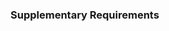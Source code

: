 <link rel="stylesheet" href="{{baseUrl}}/book/css/textbook.css">

<div class="website-content">

### Supplementary Requirements

<div id="main">

<include src="./introduction/topicPanel.md" />

</div>
</div>
